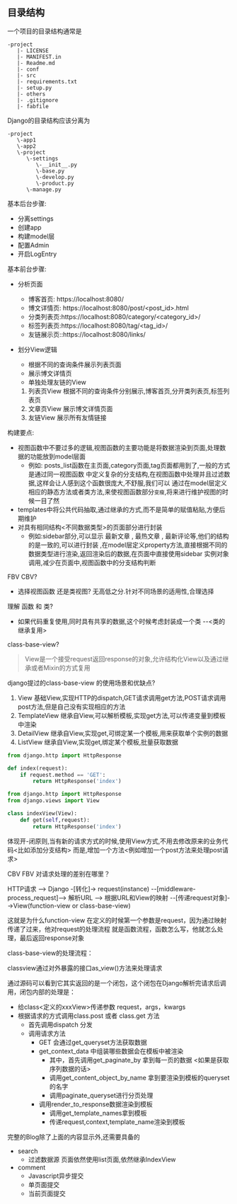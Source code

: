 目录结构
---

一个项目的目录结构通常是

```shell
-project
   |- LICENSE
   |- MANIFEST.in
   |- Readme.md
   |- conf
   |- src
   |- requirements.txt
   |- setup.py
   |- others
   |- .gitignore
   |- fabfile
```

Django的目录结构应该分离为

```shell
-project
   \-app1
   \-app2
   \-project
      \-settings
         \-__init__.py
         \-base.py
         \-develop.py
         \-product.py
      \-manage.py
```

基本后台步骤:

+ 分离settings
+ 创建app
+ 构建model层
+ 配置Admin
+ 开启LogEntry

基本前台步骤:

+ 分析页面
    + 博客首页: https://localhost:8080/
    + 博文详情页: https://localhost:8080/post/<post_id>.html
    + 分类列表页:https://localhost:8080/category/<category_id>/
    + 标签列表页:https://localhost:8080/tag/<tag_id>/
    + 友链展示页::https://localhost:8080/links/
    
+ 划分View逻辑
    + 根据不同的查询条件展示列表页面
    + 展示博文详情页
    + 单独处理友链的View
    
    1. 列表页View 根据不同的查询条件分别展示,博客首页,分开类列表页,标签列表页
    1. 文章页View 展示博文详情页面
    1. 友链View   展示所有友情链接
    
构建要点:

+ 视图函数中不要过多的逻辑,视图函数的主要功能是将数据渲染到页面,处理数据的功能放到model层面
    + 例如: posts_list函数在主页面,category页面,tag页面都用到了,一般的方式是通过同一视图函数
    中定义复杂的分支结构,在视图函数中处理并且过滤数据,这样会让人感到这个函数很庞大,不舒服,我们可以
    通过在model层定义相应的静态方法或者类方法,来使视图函数部分`变瘦`,将来进行维护视图的时候一目了然
+ templates中将公共代码抽取,通过继承的方式,而不是简单的赋值粘贴,方便后期维护
+ 对具有相同结构<不同数据类型>的页面部分进行封装
    + 例如:sidebar部分,可以显示 最新文章 , 最热文章 , 最新评论等,他们的结构的是一致的,可以进行封装
    ,在model层定义property方法,直接根据不同的数据类型进行渲染,返回渲染后的数据,在页面中直接使用sidebar
    实例对象调用,减少在页面中,视图函数中的分支结构判断
    
    
FBV CBV?

- 选择视图函数  还是类视图? 无高低之分.针对不同场景的适用性,合理选择


理解 函数 和 类?

- 如果代码重复使用,同时具有共享的数据,这个时候考虑封装成一个类 --<类的继承复用>

class-base-view?

> View是一个接受request返回response的对象,允许结构化View以及通过继承或者Mixin的方式复用

django提过的class-base-view 的使用场景和优缺点?

1. View 基础View,实现HTTP的dispatch,GET请求调用get方法,POST请求调用post方法,但是自己没有实现相应的方法
1. TemplateView 继承自View,可以解析模板,实现get方法,可以传递变量到模板中渲染
1. DetailView 继承自View,实现get,可绑定某一个模板,用来获取单个实例的数据
1. ListView 继承自View,实现get,绑定某个模板,批量获取数据

```python
from django.http import HttpResponse

def index(request):
    if request.method == 'GET':
        return HttpResponse('index')

```
```python
from django.http import HttpResponse
from django.views import View

class indexView(View):
    def get(self,request):
        return HttpResponse('index')

```

体现开-闭原则,当有新的请求方式的时候,使用View方式,不用去修改原来的业务代码<比如添加分支结构>
而是,增加一个方法<例如增加一个post方法来处理post请求>


CBV FBV 对请求处理的差别在哪里？

HTTP请求 --> Django -[转化]-> request(instance) --[middleware-process_request]--> 解析URL -->
根据URL和View的映射 --[传递request对象]-->View(function-view or class-base-view)

这就是为什么function-view 在定义的时候第一个参数是request，因为通过映射传递了过来，他对request的处理流程
就是函数流程，函数怎么写，他就怎么处理，最后返回response对象

class-base-view的处理流程：
 
 classview通过对外暴露的接口as_view()方法来处理请求
 
 通过源码可以看到它其实返回的是一个闭包，这个闭包在Django解析完请求后调用，闭包内部的处理是：
 
 + 给class<定义的xxxView>传递参数 request，args，kwargs
 + 根据请求的方式调用class.post 或者 class.get 方法
    + 首先调用dispatch 分发
    + 调用请求方法
        + GET 会通过get_queryset方法获取数据
        + get_context_data 中组装哪些数据会在模板中被渲染
            + 其中，首先调用get_paginate_by 拿到每一页的数据 <如果是获取序列数据的话>
            + 调用get_content_object_by_name 拿到要渲染到模板的queryset的名字
            + 调用paginate_queryset进行分页处理
        + 调用render_to_response数据渲染到模板
            + 调用get_template_names拿到模板
            + 传递request,context,template_name渲染到模板
            
            
            
完整的Blog除了上面的内容显示外,还需要具备的

+ search
    + 过滤数据源 页面依然使用list页面,依然继承IndexView
+ comment  
    + Javascript异步提交
    + 单页面提交
    + 当前页面提交